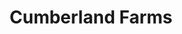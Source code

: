 ---
title: "Cumberland Farms"
url: /schenectady/cumberland-farms-crane-street/
shop: Lebensmittel
---